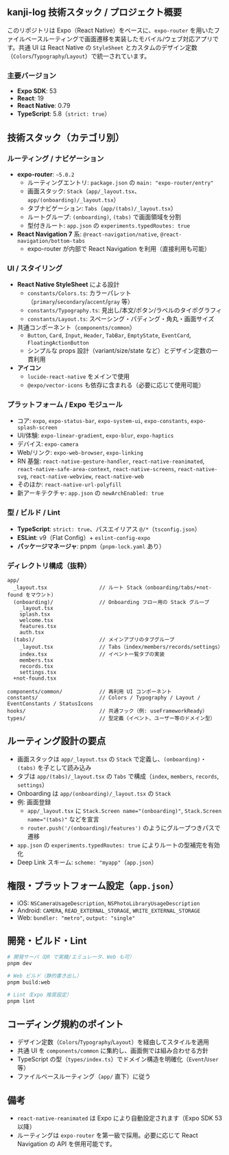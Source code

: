 ## kanji-log 技術スタック / プロジェクト概要

このリポジトリは Expo（React Native）をベースに、`expo-router` を用いたファイルベースルーティングで画面遷移を実装したモバイル/ウェブ対応アプリです。共通 UI は React Native の `StyleSheet` とカスタムのデザイン定数（`Colors`/`Typography`/`Layout`）で統一されています。

### 主要バージョン
- **Expo SDK**: 53
- **React**: 19
- **React Native**: 0.79
- **TypeScript**: 5.8（`strict: true`）


## 技術スタック（カテゴリ別）

### ルーティング / ナビゲーション
- **expo-router**: `~5.0.2`
  - ルーティングエントリ: `package.json` の `main: "expo-router/entry"`
  - 画面スタック: `Stack`（`app/_layout.tsx`、`app/(onboarding)/_layout.tsx`）
  - タブナビゲーション: `Tabs`（`app/(tabs)/_layout.tsx`）
  - ルートグループ: `(onboarding)`, `(tabs)` で画面領域を分割
  - 型付きルート: `app.json` の `experiments.typedRoutes: true`
- **React Navigation 7** 系: `@react-navigation/native`, `@react-navigation/bottom-tabs`
  - expo-router が内部で React Navigation を利用（直接利用も可能）

### UI / スタイリング
- **React Native StyleSheet** による設計
  - `constants/Colors.ts`: カラーパレット（`primary`/`secondary`/`accent`/`gray` 等）
  - `constants/Typography.ts`: 見出し/本文/ボタン/ラベルのタイポグラフィ
  - `constants/Layout.ts`: スペーシング・パディング・角丸・画面サイズ
- 共通コンポーネント（`components/common`）
  - `Button`, `Card`, `Input`, `Header`, `TabBar`, `EmptyState`, `EventCard`, `FloatingActionButton`
  - シンプルな props 設計（variant/size/state など）とデザイン定数の一貫利用
- **アイコン**
  - `lucide-react-native` をメインで使用
  - `@expo/vector-icons` も依存に含まれる（必要に応じて使用可能）

### プラットフォーム / Expo モジュール
- コア: `expo`, `expo-status-bar`, `expo-system-ui`, `expo-constants`, `expo-splash-screen`
- UI/体験: `expo-linear-gradient`, `expo-blur`, `expo-haptics`
- デバイス: `expo-camera`
- Web/リンク: `expo-web-browser`, `expo-linking`
- RN 基盤: `react-native-gesture-handler`, `react-native-reanimated`, `react-native-safe-area-context`, `react-native-screens`, `react-native-svg`, `react-native-webview`, `react-native-web`
- そのほか: `react-native-url-polyfill`
- 新アーキテクチャ: `app.json` の `newArchEnabled: true`

### 型 / ビルド / Lint
- **TypeScript**: `strict: true`、パスエイリアス `@/*`（`tsconfig.json`）
- **ESLint**: v9（Flat Config）+ `eslint-config-expo`
- **パッケージマネージャ**: pnpm（`pnpm-lock.yaml` あり）

### ディレクトリ構成（抜粋）
```
app/
  _layout.tsx                 // ルート Stack（onboarding/tabs/+not-found をマウント）
  (onboarding)/               // Onboarding フロー用の Stack グループ
    _layout.tsx
    splash.tsx
    welcome.tsx
    features.tsx
    auth.tsx
  (tabs)/                     // メインアプリのタブグループ
    _layout.tsx               // Tabs（index/members/records/settings）
    index.tsx                 // イベント一覧タブの実装
    members.tsx
    records.tsx
    settings.tsx
  +not-found.tsx

components/common/            // 再利用 UI コンポーネント
constants/                    // Colors / Typography / Layout / EventConstants / StatusIcons
hooks/                        // 共通フック（例: useFrameworkReady）
types/                        // 型定義（イベント、ユーザー等のドメイン型）
```


## ルーティング設計の要点
- 画面スタックは `app/_layout.tsx` の `Stack` で定義し、`(onboarding)`・`(tabs)` を子として読み込み
- タブは `app/(tabs)/_layout.tsx` の `Tabs` で構成（`index`, `members`, `records`, `settings`）
- Onboarding は `app/(onboarding)/_layout.tsx` の `Stack`
- 例: 画面登録
  - `app/_layout.tsx` に `Stack.Screen name="(onboarding)"`, `Stack.Screen name="(tabs)"` などを宣言
  - `router.push('/(onboarding)/features')` のようにグループつきパスで遷移
- `app.json` の `experiments.typedRoutes: true` によりルートの型補完を有効化
- Deep Link スキーム: `scheme: "myapp"`（`app.json`）


## 権限・プラットフォーム設定（`app.json`）
- iOS: `NSCameraUsageDescription`, `NSPhotoLibraryUsageDescription`
- Android: `CAMERA`, `READ_EXTERNAL_STORAGE`, `WRITE_EXTERNAL_STORAGE`
- Web: `bundler: "metro"`, `output: "single"`


## 開発・ビルド・Lint
```bash
# 開発サーバ（QR で実機/エミュレータ、Web も可）
pnpm dev

# Web ビルド（静的書き出し）
pnpm build:web

# Lint（Expo 推奨設定）
pnpm lint
```


## コーディング規約のポイント
- デザイン定数（`Colors`/`Typography`/`Layout`）を経由してスタイルを適用
- 共通 UI を `components/common` に集約し、画面側では組み合わせる方針
- TypeScript の型（`types/index.ts`）でドメイン構造を明確化（`Event`/`User` 等）
- ファイルベースルーティング（`app/` 直下）に従う


## 備考
- `react-native-reanimated` は Expo により自動設定されます（Expo SDK 53 以降）
- ルーティングは `expo-router` を第一級で採用。必要に応じて React Navigation の API を併用可能です。
